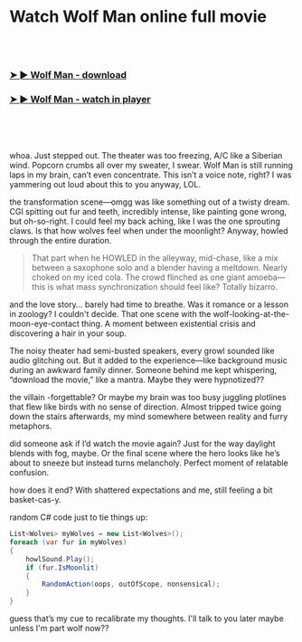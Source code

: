 <h1>Watch Wolf Man online full movie</h1>


<br><br>

<h3><a href="https://Andrews-diocarttricac1970.github.io/uxeesydzmd/">➤ ► Wolf Man - download</a></h3> 
<h3><a href="https://Andrews-diocarttricac1970.github.io/uxeesydzmd/">➤ ► Wolf Man - watch in player</a></h3>


<br><br><br>


whoa. Just stepped out. The theater was too freezing, A/C like a Siberian wind. Popcorn crumbs all over my sweater, I swear. Wolf Man is still running laps in my brain, can’t even concentrate. This isn’t a voice note, right? I was yammering out loud about this to you anyway, LOL.

the transformation scene—omgg was like something out of a twisty dream. CGI spitting out fur and teeth, incredibly intense, like painting gone wrong, but oh-so-right. I could feel my back aching, like I was the one sprouting claws. Is that how wolves feel when under the moonlight? Anyway, howled through the entire duration.

> That part when he HOWLED in the alleyway, mid-chase, like a mix between a saxophone solo and a blender having a meltdown. Nearly choked on my iced cola. The crowd flinched as one giant amoeba—this is what mass synchronization should feel like? Totally bizarro.

and the love story… barely had time to breathe. Was it romance or a lesson in zoology? I couldn't decide. That one scene with the wolf-looking-at-the-moon-eye-contact thing. A moment between existential crisis and discovering a hair in your soup.

The noisy theater had semi-busted speakers, every growl sounded like audio glitching out. But it added to the experience—like background music during an awkward family dinner. Someone behind me kept whispering, “download the movie,” like a mantra. Maybe they were hypnotized??

the villain -forgettable? Or maybe my brain was too busy juggling plotlines that flew like birds with no sense of direction. Almost tripped twice going down the stairs afterwards, my mind somewhere between reality and furry metaphors.

did someone ask if I’d watch the movie again? Just for the way daylight blends with fog, maybe. Or the final scene where the hero looks like he’s about to sneeze but instead turns melancholy. Perfect moment of relatable confusion.

how does it end? With shattered expectations and me, still feeling a bit basket-cas-y.

random C# code just to tie things up:
```csharp
List<Wolves> myWolves = new List<Wolves>();
foreach (var fur in myWolves)
{
    howlSound.Play();
    if (fur.IsMoonlit)
    {
        RandomAction(oops, outOfScope, nonsensical);
    }
}
```
guess that’s my cue to recalibrate my thoughts. I'll talk to you later maybe unless I'm part wolf now??
